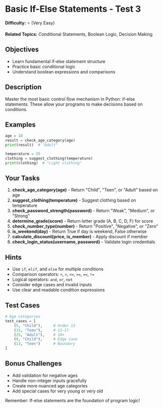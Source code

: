 # Basic If-Else Statements - Test 3

**Difficulty:** ⭐ (Very Easy)

**Related Topics:** Conditional Statements, Boolean Logic, Decision Making

## Objectives

- Learn fundamental if-else statement structure
- Practice basic conditional logic
- Understand boolean expressions and comparisons

## Description

Master the most basic control flow mechanism in Python: if-else statements. These allow your programs to make decisions based on conditions.

## Examples

```python
age = 18
result = check_age_category(age)
print(result)  # "Adult"

temperature = 25
clothing = suggest_clothing(temperature)
print(clothing)  # "Light clothing"
```

## Your Tasks

1. **check_age_category(age)** - Return "Child", "Teen", or "Adult" based on age
2. **suggest_clothing(temperature)** - Suggest clothing based on temperature
3. **check_password_strength(password)** - Return "Weak", "Medium", or "Strong"
4. **determine_grade(score)** - Return letter grade (A, B, C, D, F) for score
5. **check_number_type(number)** - Return "Positive", "Negative", or "Zero"
6. **is_weekend(day)** - Return True if day is weekend, False otherwise
7. **calculate_discount(price, is_member)** - Apply discount if member
8. **check_login_status(username, password)** - Validate login credentials

## Hints

- Use `if`, `elif`, and `else` for multiple conditions
- Comparison operators: `<`, `>`, `<=`, `>=`, `==`, `!=`
- Logical operators: `and`, `or`, `not`
- Consider edge cases and invalid inputs
- Use clear and readable condition expressions

## Test Cases

```python
# Age categories
test_cases = [
    (5, "Child"),     # Under 13
    (15, "Teen"),     # 13-17
    (25, "Adult"),    # 18+
    (0, "Child"),     # Edge case
    (13, "Teen")      # Boundary
]
```

## Bonus Challenges

- Add validation for negative ages
- Handle non-integer inputs gracefully
- Create more nuanced age categories
- Add special cases for very young or very old

Remember: If-else statements are the foundation of program logic!
